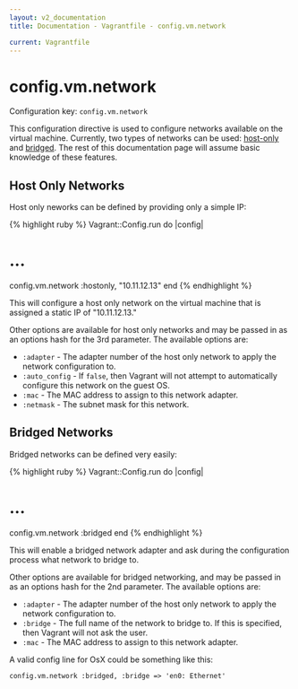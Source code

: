 ```yaml
---
layout: v2_documentation
title: Documentation - Vagrantfile - config.vm.network

current: Vagrantfile
---
```

# config.vm.network

Configuration key: `config.vm.network`

This configuration directive is used to configure networks
available on the virtual machine. Currently, two types of networks
can be used: [host-only](/v2/docs/host_only_networking.html) and
[bridged](/v2/docs/bridged_networking.html). The rest of this documentation
page will assume basic knowledge of these features.

## Host Only Networks

Host only neworks can be defined by providing only a simple IP:

{% highlight ruby %}
Vagrant::Config.run do |config|
  # ...
  config.vm.network :hostonly, "10.11.12.13"
end
{% endhighlight %}

This will configure a host only network on the virtual machine
that is assigned a static IP of "10.11.12.13."

Other options are available for host only networks and may be
passed in as an options hash for the 3rd parameter. The available
options are:

* `:adapter` - The adapter number of the host only network to
  apply the network configuration to.
* `:auto_config` - If `false`, then Vagrant will not attempt to
  automatically configure this network on the guest OS.
* `:mac` - The MAC address to assign to this network adapter.
* `:netmask` - The subnet mask for this network.

## Bridged Networks

Bridged networks can be defined very easily:

{% highlight ruby %}
Vagrant::Config.run do |config|
  # ...
  config.vm.network :bridged
end
{% endhighlight %}

This will enable a bridged network adapter and ask during the configuration
process what network to bridge to.

Other options are available for bridged networking, and may be
passed in as an options hash for the 2nd parameter. The available
options are:

* `:adapter` - The adapter number of the host only network to
  apply the network configuration to.
* `:bridge` - The full name of the network to bridge to. If this is specified,
  then Vagrant will not ask the user.
* `:mac` - The MAC address to assign to this network adapter.

A valid config line for OsX could be something like this:

    config.vm.network :bridged, :bridge => 'en0: Ethernet'